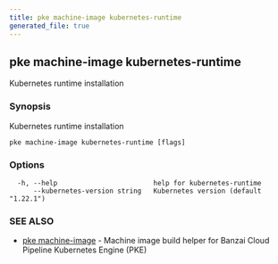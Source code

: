 ```yaml
---
title: pke machine-image kubernetes-runtime
generated_file: true
---
```

## pke machine-image kubernetes-runtime

Kubernetes runtime installation

### Synopsis

Kubernetes runtime installation

```
pke machine-image kubernetes-runtime [flags]
```

### Options

```
  -h, --help                        help for kubernetes-runtime
      --kubernetes-version string   Kubernetes version (default "1.22.1")
```

### SEE ALSO

* [pke machine-image](/docs/pke/cli/reference/pke_machine-image/)	 - Machine image build helper for Banzai Cloud Pipeline Kubernetes Engine (PKE)

